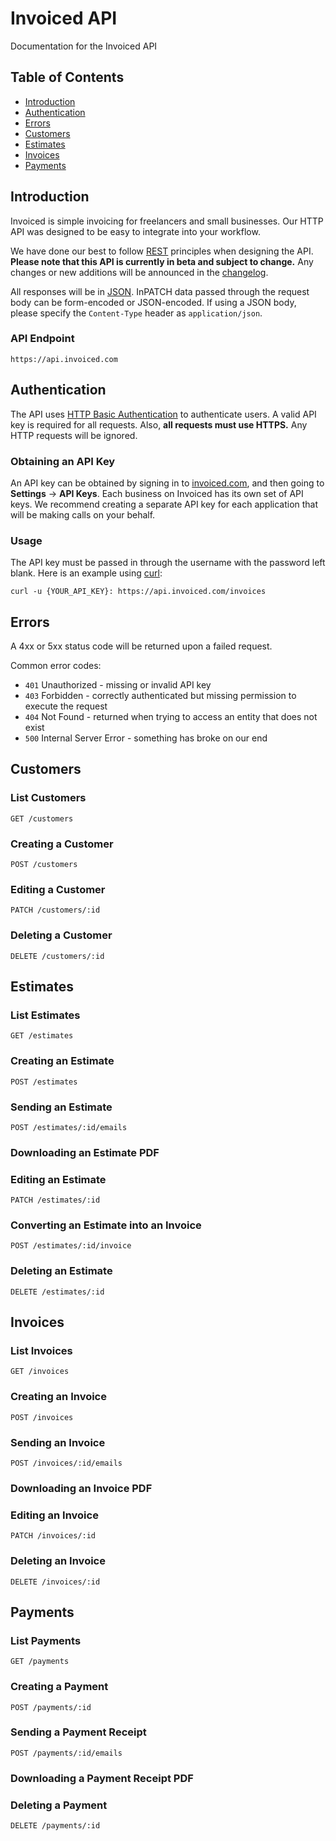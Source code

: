 Invoiced API
===

Documentation for the Invoiced API

## Table of Contents
* [Introduction](#introduction)
* [Authentication](#authentication)
* [Errors](#errors)
* [Customers](#customers)
* [Estimates](#estimates)
* [Invoices](#invoices)
* [Payments](#payments)

## Introduction

Invoiced is simple invoicing for freelancers and small businesses. Our HTTP API was designed to be easy to integrate into your workflow.

We have done our best to follow [REST](https://en.wikipedia.org/wiki/Representational_state_transfer) principles when designing the API. **Please note that this API is currently in beta and subject to change.** Any changes or new additions will be announced in the [changelog](CHANGELOG.md).

All responses will be in [JSON](https://en.wikipedia.org/wiki/JSON). InPATCH data passed through the request body can be form-encoded or JSON-encoded. If using a JSON body, please specify the `Content-Type` header as `application/json`.

### API Endpoint

    https://api.invoiced.com

## Authentication

The API uses [HTTP Basic Authentication](https://en.wikipedia.org/wiki/Basic_access_authentication) to authenticate users. A valid API key is required for all requests. Also, **all requests must use HTTPS.** Any HTTP requests will be ignored.

### Obtaining an API Key

An API key can be obtained by signing in to [invoiced.com](https://invoiced.com), and then going to **Settings** -> **API Keys**. Each business on Invoiced has its own set of API keys. We recommend creating a separate API key for each application that will be making calls on your behalf.

### Usage

The API key must be passed in through the username with the password left blank. Here is an example using [curl](http://curl.haxx.se/):

    curl -u {YOUR_API_KEY}: https://api.invoiced.com/invoices

## Errors

A 4xx or 5xx status code will be returned upon a failed request.

Common error codes:

* `401` Unauthorized - missing or invalid API key
* `403` Forbidden - correctly authenticated but missing permission to execute the request
* `404` Not Found - returned when trying to access an entity that does not exist
* `500` Internal Server Error - something has broke on our end

## Customers

### List Customers
	
	GET /customers

### Creating a Customer

    POST /customers

### Editing a Customer

	PATCH /customers/:id

### Deleting a Customer

	DELETE /customers/:id

## Estimates

### List Estimates

	GET /estimates

### Creating an Estimate

	POST /estimates

### Sending an Estimate

	POST /estimates/:id/emails

### Downloading an Estimate PDF

### Editing an Estimate

	PATCH /estimates/:id
	
### Converting an Estimate into an Invoice

	POST /estimates/:id/invoice

### Deleting an Estimate

	DELETE /estimates/:id

## Invoices

### List Invoices

	GET /invoices

### Creating an Invoice

	POST /invoices

### Sending an Invoice

	POST /invoices/:id/emails

### Downloading an Invoice PDF

### Editing an Invoice

	PATCH /invoices/:id

### Deleting an Invoice

	DELETE /invoices/:id

## Payments

### List Payments

	GET /payments

### Creating a Payment

	POST /payments/:id

### Sending a Payment Receipt

	POST /payments/:id/emails

### Downloading a Payment Receipt PDF

### Deleting a Payment

	DELETE /payments/:id